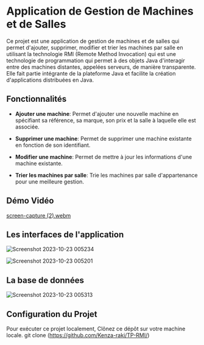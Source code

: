 # Application de Gestion de Machines et de Salles

Ce projet est une application de gestion de machines et de salles qui permet d'ajouter, supprimer, modifier et trier les machines par salle en utilisant la technologie RMI (Remote Method Invocation) qui est une technologie de programmation qui permet à des objets Java d'interagir entre des machines distantes, appelées serveurs, de manière transparente. Elle fait partie intégrante de la plateforme Java et facilite la création d'applications distribuées en Java.

## Fonctionnalités

- **Ajouter une machine**: Permet d'ajouter une nouvelle machine en spécifiant sa référence, sa marque, son prix et la salle à laquelle elle est associée.

- **Supprimer une machine**: Permet de supprimer une machine existante en fonction de son identifiant.

- **Modifier une machine**: Permet de mettre à jour les informations d'une machine existante.

- **Trier les machines par salle**: Trie les machines par salle d'appartenance pour une meilleure gestion.

## Démo Vidéo

[screen-capture (2).webm](https://github.com/Kenza-raki/TP-RMI/assets/116951093/1ed92313-59e0-40ba-b767-e7f2816f4dac)


## Les interfaces de l'application

![Screenshot 2023-10-23 005234](https://github.com/Kenza-raki/TP-RMI/assets/116951093/629dc21f-d47e-473a-8be4-f9801092cb5e)

![Screenshot 2023-10-23 005201](https://github.com/Kenza-raki/TP-RMI/assets/116951093/d271f4cc-3210-4850-9914-0eb10b95fd4e)

## La base de données 

![Screenshot 2023-10-23 005313](https://github.com/Kenza-raki/TP-RMI/assets/116951093/7a7439c3-fc5a-4d81-94b8-665000b04192)

## Configuration du Projet

Pour exécuter ce projet localement,
Clônez ce dépôt sur votre machine locale.
git clone (https://github.com/Kenza-raki/TP-RMI/)
